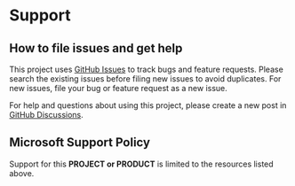 # Support

## How to file issues and get help

This project uses [GitHub Issues] to track bugs and feature requests. Please search the existing
issues before filing new issues to avoid duplicates. For new issues, file your bug or
feature request as a new issue.

For help and questions about using this project, please create a new post in [GitHub Discussions].

## Microsoft Support Policy

Support for this **PROJECT or PRODUCT** is limited to the resources listed above.

[GitHub Issues]: https://github.com/azure/MS-AMP/issues
[GitHub Discussions]: https://github.com/azure/MS-AMP/discussions